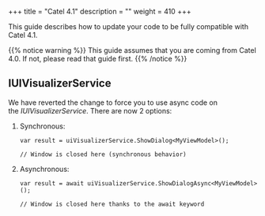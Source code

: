 +++
title = "Catel 4.1"
description = ""
weight = 410
+++

This guide describes how to update your code to be fully compatible with Catel 4.1.

{{% notice warning %}}
This guide assumes that you are coming from Catel 4.0. If not, please read that guide first.
{{% /notice %}}

## IUIVisualizerService

We have reverted the change to force you to use async code on the *IUIVisualizerService*. There are now 2 options:

1.  Synchronous:

    ```
    var result = uiVisualizerService.ShowDialog<MyViewModel>();
     
    // Window is closed here (synchronous behavior)
    ```

2.  Asynchronous:

    ```
    var result = await uiVisualizerService.ShowDialogAsync<MyViewModel>();
     
    // Window is closed here thanks to the await keyword
    ```

 

